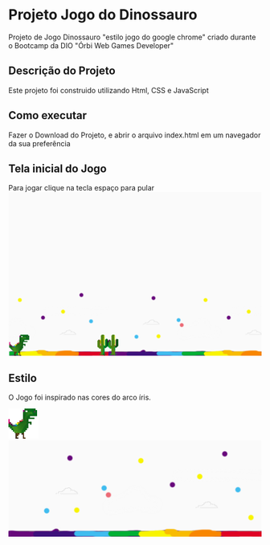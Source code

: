 # Projeto Jogo do Dinossauro
Projeto de Jogo Dinossauro "estilo jogo do google chrome" criado durante o Bootcamp da DIO "Órbi Web Games Developer"


## Descrição do Projeto
Este projeto foi construido utilizando Html, CSS e JavaScript

## Como executar
Fazer o Download do Projeto, e abrir o arquivo index.html em um navegador da sua preferência

## Tela inicial do Jogo

Para jogar clique na tecla espaço para pular
<img src="/dino.png" alt="tela inicial do jogo"/>

## Estilo
O Jogo foi inspirado nas cores do arco íris.

<img src="img/dino.png" alt="estilo do dinossauro"/>

<img src="img/background.png" alt="Imagem de fundo"/>
